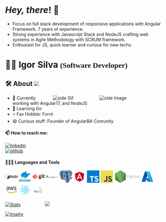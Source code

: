 
# *Hey, there*! 👋  
 + Focus on full stack development of responsive applications with Angular Framework.
7 years of experience. 
+ Strong experience with Javascript Stack and NodeJS crafting
web systems in Agile Methodology with SCRUM framework.
+ Enthusiast for JS, quick learner and curious for new techs.
# 👩‍💻 Igor Silva <span style="font-family: Tahoma; font-size: 1.5rem;">(Software Developer)</span>


## 🛠 About  <img src="https://github.com/perolanegra/perolanegra/raw/master/assets/life_balance.gif" width="29px">
  
<img src="https://github.com/perolanegra/perolanegra/blob/master/assets/life_balance.gif" alt="side Image" align="right" width="200" height="auto" />
<a href="https://ko-fi.com/perolanegra"> 
<img src="https://media3.giphy.com/media/ZEB6yFbLnhyQf7g3hn/giphy.gif" alt="side Gif" align="right" width="150" height="auto"/>
<!-- <img src="https://i.imgur.com/A2dBMbT.png" align="left" width="100" height="auto">  -->
 </a>
  
  - 🔭 Currently working with Angular17, and NodeJS
  - 🌱 Learning Go 
  - ⚡ Fav Hobbie: Forró 
  - 😄 Curious stuff: Founder of AngularBA Comunity 

  


  #### 📫 How to reach me:
  
  [![linkedin](https://img.shields.io/badge/linkedin-0A66C2?style=for-the-badge&logo=linkedin&logoColor=white)](https://www.linkedin.com/in/devbaiano/)  
  [![github](https://img.shields.io/badge/github-000?style=for-the-badge&logo=github&logoColor=white)](https://github.com/Perolanegra/)  
  
  
  #### 👨🏻‍💻 Languages and Tools <br />
  <code><img height="40" src="https://raw.githubusercontent.com/github/explore/80688e429a7d4ef2fca1e82350fe8e3517d3494d/topics/bash/bash.png"></code>
  <code><img height="40" src="https://raw.githubusercontent.com/github/explore/80688e429a7d4ef2fca1e82350fe8e3517d3494d/topics/docker/docker.png"></code>
  <code><img height="40" src="https://raw.githubusercontent.com/github/explore/80688e429a7d4ef2fca1e82350fe8e3517d3494d/topics/git/git.png"></code>
  <code><img height="40" src="https://raw.githubusercontent.com/github/explore/80688e429a7d4ef2fca1e82350fe8e3517d3494d/topics/mongodb/mongodb.png"></code>
  <code><img height="40" src="https://raw.githubusercontent.com/github/explore/80688e429a7d4ef2fca1e82350fe8e3517d3494d/topics/postgresql/postgresql.png"></code>
  <code><img height="40" src="https://raw.githubusercontent.com/github/explore/80688e429a7d4ef2fca1e82350fe8e3517d3494d/topics/angular/angular.png"></code>
  <code><img height="40" src="https://raw.githubusercontent.com/github/explore/80688e429a7d4ef2fca1e82350fe8e3517d3494d/topics/typescript/typescript.png"></code>
  <code><img height="40" src="https://raw.githubusercontent.com/github/explore/80688e429a7d4ef2fca1e82350fe8e3517d3494d/topics/javascript/javascript.png"></code>
  <code><img height="40" src="https://raw.githubusercontent.com/github/explore/80688e429a7d4ef2fca1e82350fe8e3517d3494d/topics/nodejs/nodejs.png"></code>
  <code><img height="40" src="https://raw.githubusercontent.com/github/explore/80688e429a7d4ef2fca1e82350fe8e3517d3494d/topics/express/express.png"></code>
  <code><img height="40" src="https://raw.githubusercontent.com/github/explore/80688e429a7d4ef2fca1e82350fe8e3517d3494d/topics/azure/azure.png"></code>
  <code><img height="40" src="https://raw.githubusercontent.com/github/explore/80688e429a7d4ef2fca1e82350fe8e3517d3494d/topics/aws/aws.png"></code>
  <code><img height="40" src="https://raw.githubusercontent.com/github/explore/80688e429a7d4ef2fca1e82350fe8e3517d3494d/topics/react/react.png"></code>
  <code><img height="40" src="https://raw.githubusercontent.com/github/explore/80688e429a7d4ef2fca1e82350fe8e3517d3494d/topics/mysql/mysql.png"></code>
  
  [![Stats](https://github-readme-stats.vercel.app/api?username=perolanegra&show_icons=true&theme=radical)](https://github-readme-stats.vercel.app/api?username=perolanegra&show_icons=true&theme=radical)&nbsp; &nbsp; &nbsp; &nbsp; &nbsp; &nbsp; &nbsp; &nbsp; &nbsp; &nbsp; <img src="https://github.com/perolanegra/perolanegra/blob/master/assets/saved.gif" width="195">
  
  [![trophy](https://github-profile-trophy.vercel.app/?username=perolanegra&theme=juicyfresh&no-frame=true&row=1&&margin-w=20&no-bg=true)](https://github-profile-trophy.vercel.app/?username=perolanegra&theme=juicyfresh&no-frame=true&row=1&&margin-w=20&no-bg=true)    